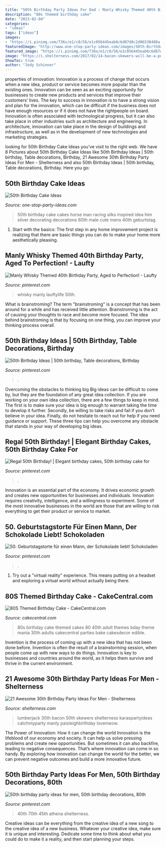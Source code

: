 ```yaml
---
title: "50th Birthday Party Ideas For Dad : Manly Whisky Themed 40th Birthday Party, Aged To Perfection!"
description: "80s themed birthday cake"
date: "2023-02-04"
categories:
- "ideas"
tags: ["ideas"]
images:
- "https://i.pinimg.com/736x/e1/c0/56/e1c056445eab6c6d87d0c2d06538488a.jpg"
featuredImage: "http://www.one-stop-party-ideas.com/images/50th-Birthday-Cake-Ideas-Diamond-Pattern.jpg"
featured_image: "https://i.pinimg.com/736x/e1/c0/56/e1c056445eab6c6d87d0c2d06538488a.jpg"
image: "https://i.shelterness.com/2017/02/14-bacon-skewers-will-be-a-perfect-appetizer.jpg"
ShowToc: true
author: "Jody Schinner"
---
```



properties of innovation:
Innovation is a process of change that occurs when a new idea, product or service becomes more popular than the existing ones. Innovation can be seen as an exciting opportunity for businesses to create new products and services that improve their customers’ lives. The key to success in innovation is to have a strong vision and plan for the innovation, which can be difficult if the business does not have enough resources or if it does not have the rightpeople on board.
Innovation is often associated with technological progress, but it can also take place in other industries such as architecture and engineering. In architecture, innovation can take place in the design of buildings and infrastructure, as well as in the development of new technologies and marketing strategies.

	

		
looking for 50th Birthday Cake Ideas you've visit to the right web. We have 8 Pictures about 50th Birthday Cake Ideas like 50th Birthday Ideas | 50th birthday, Table decorations, Birthday, 21 Awesome 30th Birthday Party Ideas For Men - Shelterness and also 50th Birthday Ideas | 50th birthday, Table decorations, Birthday. Here you go:
		
    
## 50th Birthday Cake Ideas

<img loading=lazy src="http://www.one-stop-party-ideas.com/images/50th-Birthday-Cake-Ideas-Diamond-Pattern.jpg" onerror="this.onerror=null;this.src='https://tse4.mm.bing.net/th?id=OIP.9v3F42r7Y0zhPMhE5-_3owHaJ3&amp;pid=15.1';" alt="50th Birthday Cake Ideas">

_Source: one-stop-party-ideas.com_

>50th birthday cake cakes horse man racing silks inspired idea him silver decorating decorations 60th male cute mens 40th geburtstag. 

	

1. Start with the basics: The first step in any home improvement project is realizing that there are basic things you can do to make your home more aesthetically pleasing.

    
## Manly Whisky Themed 40th Birthday Party, Aged To Perfection! - Laufty

<img loading=lazy src="https://i.pinimg.com/736x/b6/48/50/b64850ea531c9c59a0674522b572cd2e.jpg" onerror="this.onerror=null;this.src='https://tse4.mm.bing.net/th?id=OIP.yJ_VO4mcFn21OIfysO_61AHaJ3&amp;pid=15.1';" alt="Manly Whisky Themed 40th Birthday Party, Aged to Perfection! - Laufty">

_Source: pinterest.com_

>whisky manly lauftylife 50th. 

	

What is brainstroming?
The term "brainstroming" is a concept that has been around for a while and has received little attention. Brainstroming is the act of causing your thoughts to race and become more focused. The idea behind brainstroming is that by focusing on one thing, you can improve your thinking process overall.

    
## 50th Birthday Ideas | 50th Birthday, Table Decorations, Birthday

<img loading=lazy src="https://i.pinimg.com/736x/57/62/21/576221774e867fd49bbd2a9f152e68de.jpg" onerror="this.onerror=null;this.src='https://tse3.mm.bing.net/th?id=OIP.0K9vtAi-U_4GZ8sotCAmGAHaJ3&amp;pid=15.1';" alt="50th Birthday Ideas | 50th birthday, Table decorations, Birthday">

_Source: pinterest.com_

>. 

	

Overcoming the obstacles to thinking big
Big ideas can be difficult to come by, but they are the foundation of any great idea collection. If you are working on your own idea collection, there are a few things to keep in mind. The first is to make sure your idea is big enough to warrant taking the time to develop it further. Secondly, be willing to take risks and fail if you don’t believe in your idea. Finally, do not hesitate to reach out for help if you need guidance or support. These three tips can help you overcome any obstacle that stands in your way of developing big ideas.

    
## Regal 50th Birthday! | Elegant Birthday Cakes, 50th Birthday Cake For

<img loading=lazy src="https://i.pinimg.com/736x/e1/c0/56/e1c056445eab6c6d87d0c2d06538488a.jpg" onerror="this.onerror=null;this.src='https://tse1.mm.bing.net/th?id=OIP.QVjjsn03bVV5_sjHOugeFgHaLH&amp;pid=15.1';" alt="Regal 50th Birthday! | Elegant birthday cakes, 50th birthday cake for">

_Source: pinterest.com_

>. 

	

Innovation is an essential part of the economy. It drives economic growth and creates new opportunities for businesses and individuals. Innovation requires creativity, intelligence, and a willingness to experiment. Some of the most innovative businesses in the world are those that are willing to risk everything to get their product or service to market.

    
## 50. Geburtstagstorte Für Einen Mann, Der Schokolade Liebt! Schokoladen

<img loading=lazy src="https://i.pinimg.com/736x/e7/27/a8/e727a834bda9ab7a5dc0337a2fb3b30c.jpg" onerror="this.onerror=null;this.src='https://tse4.mm.bing.net/th?id=OIP.0rIwixrMlOMCneWpFpEQ0QHaJ3&amp;pid=15.1';" alt="50. Geburtstagstorte für einen Mann, der Schokolade liebt! Schokoladen">

_Source: pinterest.com_

>. 

	

1. Try out a "virtual reality" experience. This means putting on a headset and exploring a virtual world without actually being there.

    
## 80S Themed Birthday Cake - CakeCentral.com

<img loading=lazy src="https://cdn001.cakecentral.com/gallery/2015/03/900_950186HLaw_80s-themed-birthday-cake.jpg" onerror="this.onerror=null;this.src='https://tse1.mm.bing.net/th?id=OIP.5KAqtCytwHY6mp9KcrU_PQHaKD&amp;pid=15.1';" alt="80S Themed Birthday Cake - CakeCentral.com">

_Source: cakecentral.com_

>80s birthday cake themed cakes 80 40th adult themes bday theme mania 30th adults cakecentral parties bake cakesdecor edible. 

	

Invention is the process of coming up with a new idea that has not been done before. Invention is often the result of a brainstorming session, when people come up with new ways to do things. Innovation is key to businesses and countries around the world, as it helps them survive and thrive in the current environment.

    
## 21 Awesome 30th Birthday Party Ideas For Men - Shelterness

<img loading=lazy src="https://i.shelterness.com/2017/02/14-bacon-skewers-will-be-a-perfect-appetizer.jpg" onerror="this.onerror=null;this.src='https://tse1.mm.bing.net/th?id=OIP.o1yr4zsQt4DdBeZsY0MuXwHaLG&amp;pid=15.1';" alt="21 Awesome 30th Birthday Party Ideas For Men - Shelterness">

_Source: shelterness.com_

>lumberjack 30th bacon 50th skewers shelterness karaspartyideas catchmyparty manly paisleighbirthday lovemeow. 

	

The Power of Innovation: How it can change the world
Innovation is the lifeblood of our economy and society. It can help us solve pressing problems and create new opportunities. But sometimes it can also backfire, leading to negative consequences. That’s where innovation can come in so handy. By exploring how innovation can change the world for the better, we can prevent negative outcomes and build a more innovative future.

    
## 50th Birthday Party Ideas For Men, 50th Birthday Decorations, 80th

<img loading=lazy src="https://i.pinimg.com/736x/b8/4d/8e/b84d8e098d63991f5e41129e9112baec--th-birthday.jpg" onerror="this.onerror=null;this.src='https://tse4.mm.bing.net/th?id=OIP.4zMle9-HMw2bVlOuvlK5YAHaJ3&amp;pid=15.1';" alt="50th birthday party ideas for men, 50th birthday decorations, 80th">

_Source: pinterest.com_

>40th 70th 45th athena shelterness. 

	

Creative ideas can be everything from the creative idea of a new song to the creative idea of a new business. Whatever your creative idea, make sure it is unique and interesting. Dedicate some time to think about what you could do to make it a reality, and then start planning your steps.

